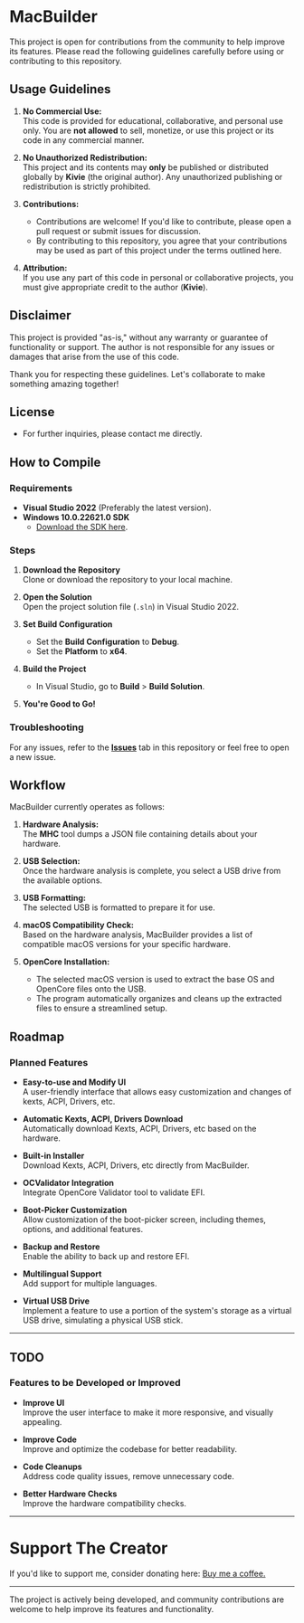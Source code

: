 # MacBuilder

This project is open for contributions from the community to help improve its features. Please read the following guidelines carefully before using or contributing to this repository.

## Usage Guidelines

1. **No Commercial Use:**  
   This code is provided for educational, collaborative, and personal use only. You are **not allowed** to sell, monetize, or use this project or its code in any commercial manner.

2. **No Unauthorized Redistribution:**  
   This project and its contents may **only** be published or distributed globally by **Kivie** (the original author). Any unauthorized publishing or redistribution is strictly prohibited.

3. **Contributions:**  
   - Contributions are welcome! If you'd like to contribute, please open a pull request or submit issues for discussion.  
   - By contributing to this repository, you agree that your contributions may be used as part of this project under the terms outlined here.

4. **Attribution:**  
   If you use any part of this code in personal or collaborative projects, you must give appropriate credit to the author (**Kivie**). 

## Disclaimer

This project is provided "as-is," without any warranty or guarantee of functionality or support. The author is not responsible for any issues or damages that arise from the use of this code.

Thank you for respecting these guidelines. Let's collaborate to make something amazing together!

## License
- For further inquiries, please contact me directly.

## How to Compile

### Requirements
- **Visual Studio 2022** (Preferably the latest version).  
- **Windows 10.0.22621.0 SDK**  
  - [Download the SDK here](https://developer.microsoft.com/en-us/windows/downloads/windows-10-sdk/).  

### Steps
1. **Download the Repository**  
   Clone or download the repository to your local machine.  

2. **Open the Solution**  
   Open the project solution file (`.sln`) in Visual Studio 2022.  

3. **Set Build Configuration**  
   - Set the **Build Configuration** to **Debug**.  
   - Set the **Platform** to **x64**.  

4. **Build the Project**  
   - In Visual Studio, go to **Build** > **Build Solution**.  

5. **You're Good to Go!**  

### Troubleshooting
For any issues, refer to the **[Issues](../../issues)** tab in this repository or feel free to open a new issue.  

## Workflow

MacBuilder currently operates as follows:

1. **Hardware Analysis:**  
   The **MHC** tool dumps a JSON file containing details about your hardware.  

2. **USB Selection:**  
   Once the hardware analysis is complete, you select a USB drive from the available options.  

3. **USB Formatting:**  
   The selected USB is formatted to prepare it for use.  

4. **macOS Compatibility Check:**  
   Based on the hardware analysis, MacBuilder provides a list of compatible macOS versions for your specific hardware.  

5. **OpenCore Installation:**  
   - The selected macOS version is used to extract the base OS and OpenCore files onto the USB.  
   - The program automatically organizes and cleans up the extracted files to ensure a streamlined setup.  

## Roadmap

### Planned Features
- **Easy-to-use and Modify UI**  
  A user-friendly interface that allows easy customization and changes of kexts, ACPI, Drivers, etc.

- **Automatic Kexts, ACPI, Drivers Download**  
  Automatically download Kexts, ACPI, Drivers, etc based on the hardware.

- **Built-in Installer**  
  Download Kexts, ACPI, Drivers, etc directly from MacBuilder.

- **OCValidator Integration**  
  Integrate OpenCore Validator tool to validate EFI.

- **Boot-Picker Customization**  
  Allow customization of the boot-picker screen, including themes, options, and additional features.

- **Backup and Restore**  
  Enable the ability to back up and restore EFI.

- **Multilingual Support**  
  Add support for multiple languages.

- **Virtual USB Drive**  
  Implement a feature to use a portion of the system's storage as a virtual USB drive, simulating a physical USB stick.

---

## TODO

### Features to be Developed or Improved
- **Improve UI**  
  Improve the user interface to make it more responsive, and visually appealing.

- **Improve Code**  
  Improve and optimize the codebase for better readability.

- **Code Cleanups**  
  Address code quality issues, remove unnecessary code.

- **Better Hardware Checks**  
  Improve the hardware compatibility checks.

---

# Support The Creator
If you'd like to support me, consider donating here: [Buy me a coffee.](https://buymeacoffee.com/kiviedev)

---
The project is actively being developed, and community contributions are welcome to help improve its features and functionality.


